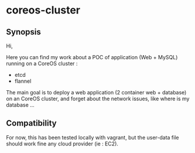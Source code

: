 # coreos-cluster

## Synopsis

Hi,

Here you can find my work about a POC of application (Web + MySQL) running on a CoreOS cluster :
 - etcd
 - flannel

The main goal is to deploy a web application (2 container web + database) on an CoreOS cluster, and forget about the network issues, like where is my database ...

## Compatibility

For now, this has been tested locally with vagrant, but the user-data file should work fine any cloud provider (ie : EC2).


